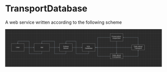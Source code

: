 # TransportDatabase

A web service written according to the following scheme

![Structure](https://github.com/Ariken12/TransportDatabase/blob/master/Structure.png)

